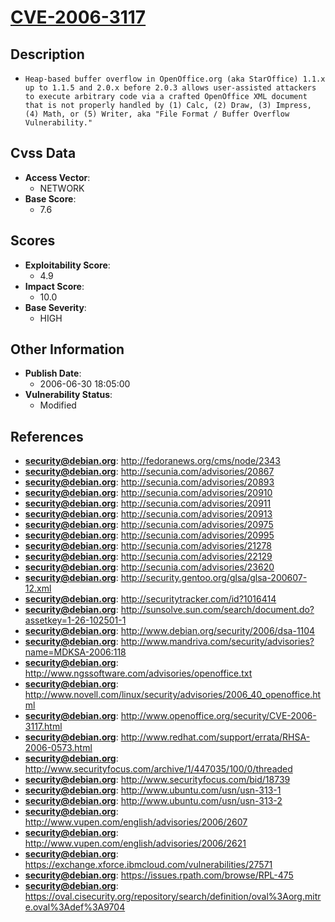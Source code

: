 
# [CVE-2006-3117](http://fedoranews.org/cms/node/2343)

## Description

- `Heap-based buffer overflow in OpenOffice.org (aka StarOffice) 1.1.x up to 1.1.5 and 2.0.x before 2.0.3 allows user-assisted attackers to execute arbitrary code via a crafted OpenOffice XML document that is not properly handled by (1) Calc, (2) Draw, (3) Impress, (4) Math, or (5) Writer, aka "File Format / Buffer Overflow Vulnerability."`

## Cvss Data

- **Access Vector**:
  - NETWORK
- **Base Score**:
  - 7.6

## Scores

- **Exploitability Score**:
  - 4.9
- **Impact Score**:
  - 10.0
- **Base Severity**:
  - HIGH

## Other Information

- **Publish Date**:
  - 2006-06-30 18:05:00
- **Vulnerability Status**:
  - Modified

## References

- **security@debian.org**: http://fedoranews.org/cms/node/2343
- **security@debian.org**: http://secunia.com/advisories/20867
- **security@debian.org**: http://secunia.com/advisories/20893
- **security@debian.org**: http://secunia.com/advisories/20910
- **security@debian.org**: http://secunia.com/advisories/20911
- **security@debian.org**: http://secunia.com/advisories/20913
- **security@debian.org**: http://secunia.com/advisories/20975
- **security@debian.org**: http://secunia.com/advisories/20995
- **security@debian.org**: http://secunia.com/advisories/21278
- **security@debian.org**: http://secunia.com/advisories/22129
- **security@debian.org**: http://secunia.com/advisories/23620
- **security@debian.org**: http://security.gentoo.org/glsa/glsa-200607-12.xml
- **security@debian.org**: http://securitytracker.com/id?1016414
- **security@debian.org**: http://sunsolve.sun.com/search/document.do?assetkey=1-26-102501-1
- **security@debian.org**: http://www.debian.org/security/2006/dsa-1104
- **security@debian.org**: http://www.mandriva.com/security/advisories?name=MDKSA-2006:118
- **security@debian.org**: http://www.ngssoftware.com/advisories/openoffice.txt
- **security@debian.org**: http://www.novell.com/linux/security/advisories/2006_40_openoffice.html
- **security@debian.org**: http://www.openoffice.org/security/CVE-2006-3117.html
- **security@debian.org**: http://www.redhat.com/support/errata/RHSA-2006-0573.html
- **security@debian.org**: http://www.securityfocus.com/archive/1/447035/100/0/threaded
- **security@debian.org**: http://www.securityfocus.com/bid/18739
- **security@debian.org**: http://www.ubuntu.com/usn/usn-313-1
- **security@debian.org**: http://www.ubuntu.com/usn/usn-313-2
- **security@debian.org**: http://www.vupen.com/english/advisories/2006/2607
- **security@debian.org**: http://www.vupen.com/english/advisories/2006/2621
- **security@debian.org**: https://exchange.xforce.ibmcloud.com/vulnerabilities/27571
- **security@debian.org**: https://issues.rpath.com/browse/RPL-475
- **security@debian.org**: https://oval.cisecurity.org/repository/search/definition/oval%3Aorg.mitre.oval%3Adef%3A9704
